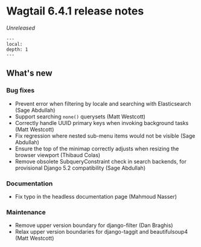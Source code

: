 # Wagtail 6.4.1 release notes

_Unreleased_

```{contents}
---
local:
depth: 1
---
```

## What's new

### Bug fixes

 * Prevent error when filtering by locale and searching with Elasticsearch (Sage Abdullah)
 * Support searching `none()` querysets (Matt Westcott)
 * Correctly handle UUID primary keys when invoking background tasks (Matt Westcott)
 * Fix regression where nested sub-menu items would not be visible (Sage Abdullah)
 * Ensure the top of the minimap correctly adjusts when resizing the browser viewport (Thibaud Colas)
 * Remove obsolete SubqueryConstraint check in search backends, for provisional Django 5.2 compatibility (Sage Abdullah)

### Documentation

 * Fix typo in the headless documentation page (Mahmoud Nasser)

### Maintenance

 * Remove upper version boundary for django-filter (Dan Braghis)
 * Relax upper version boundaries for django-taggit and beautifulsoup4 (Matt Westcott)
